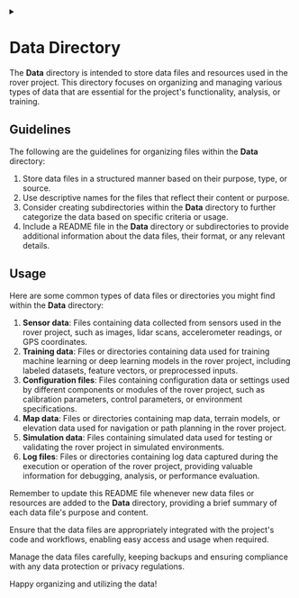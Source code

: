 <details><summary></summary>
<p>
~Doxygen flag/marks~
  
\dir data
</p>
</details>

# Data Directory

The **Data** directory is intended to store data files and resources used in the rover project. This directory focuses on organizing and managing various types of data that are essential for the project's functionality, analysis, or training.

## Guidelines

The following are the guidelines for organizing files within the **Data** directory:

1. Store data files in a structured manner based on their purpose, type, or source.
2. Use descriptive names for the files that reflect their content or purpose.
3. Consider creating subdirectories within the **Data** directory to further categorize the data based on specific criteria or usage.
4. Include a README file in the **Data** directory or subdirectories to provide additional information about the data files, their format, or any relevant details.

## Usage

Here are some common types of data files or directories you might find within the **Data** directory:

1. **Sensor data**: Files containing data collected from sensors used in the rover project, such as images, lidar scans, accelerometer readings, or GPS coordinates.
2. **Training data**: Files or directories containing data used for training machine learning or deep learning models in the rover project, including labeled datasets, feature vectors, or preprocessed inputs.
3. **Configuration files**: Files containing configuration data or settings used by different components or modules of the rover project, such as calibration parameters, control parameters, or environment specifications.
4. **Map data**: Files or directories containing map data, terrain models, or elevation data used for navigation or path planning in the rover project.
5. **Simulation data**: Files containing simulated data used for testing or validating the rover project in simulated environments.
6. **Log files**: Files or directories containing log data captured during the execution or operation of the rover project, providing valuable information for debugging, analysis, or performance evaluation.

Remember to update this README file whenever new data files or resources are added to the **Data** directory, providing a brief summary of each data file's purpose and content.

Ensure that the data files are appropriately integrated with the project's code and workflows, enabling easy access and usage when required.

Manage the data files carefully, keeping backups and ensuring compliance with any data protection or privacy regulations.

Happy organizing and utilizing the data!